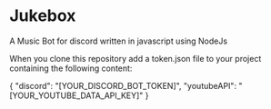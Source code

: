 # Jukebox
A Music Bot for discord written in javascript using NodeJs

When you clone this repository add a token.json file to your project containing the following content:

{
  "discord": "[YOUR_DISCORD_BOT_TOKEN]",
  "youtubeAPI": "[YOUR_YOUTUBE_DATA_API_KEY]"
}
